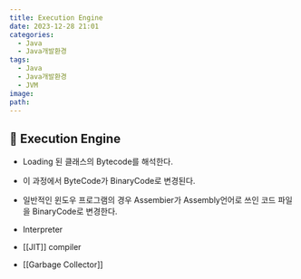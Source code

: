 ```yaml
---
title: Execution Engine
date: 2023-12-28 21:01
categories:
  - Java
  - Java개발환경
tags:
  - Java
  - Java개발환경
  - JVM
image: 
path:
---
```


## 🌈 Execution Engine
+ Loading 된 클래스의 Bytecode를 해석한다.
+ 이 과정에서 ByteCode가 BinaryCode로 변경된다.
+ 일반적인 윈도우 프로그램의 경우 Assembier가 Assembly언어로 쓰인 코드 파일을 BinaryCode로 변경한다.

+ Interpreter
+ [[JIT]] compiler
+ [[Garbage Collector]]